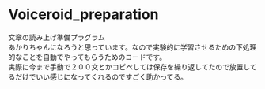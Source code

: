 # Voiceroid_preparation
文章の読み上げ準備プラグラム  
あかりちゃんになろうと思っています。なので実験的に学習させるための下処理的なことを自動でやってもらうためのコードです。  
実際に今まで手動で２００文とかコピペしては保存を繰り返してたので放置してるだけでいい感じになってくれるのですごく助かってる。
